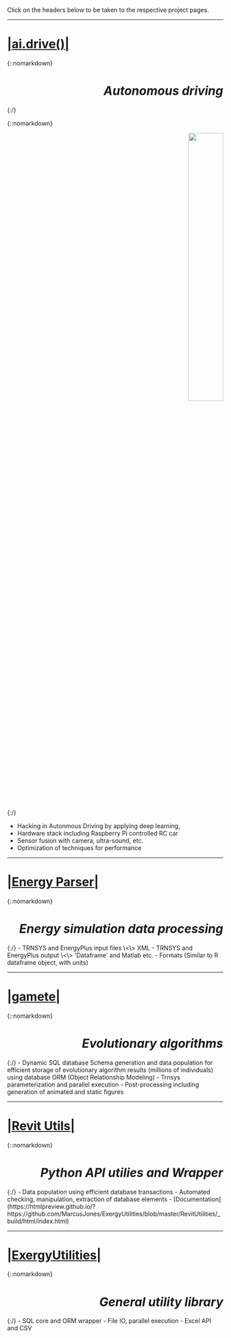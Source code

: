 Click on the headers below to be taken to the respective project pages.

___

# [|ai.drive()|](https://marcusjones.github.io/ai_drive/)

{::nomarkdown}
    <h1 style="text-align: right;"> <em>Autonomous driving</em> </h1>
{:/}

{::nomarkdown}
    <p style="text-align: right;">
        <img src="https://marcusjones.github.io/images/BuiltUpChassis_SMALL.jpg" width = 40%>
    </p>
{:/}


-   Hacking in Autonmous Driving by applying deep learning, 
-   Hardware stack including Raspberry Pi controlled RC car
-   Sensor fusion with camera, ultra-sound, etc. 
-   Optimization of techniques for performance

___

# [|Energy Parser|](https://github.com/MarcusJones/EnergyParser) 
{::nomarkdown}
<h1 style="text-align: right;"> <em>Energy simulation data processing</em> </h1>
{:/}
-   TRNSYS and EnergyPlus input files \<\> XML
-   TRNSYS and EnergyPlus output \<\> 'Dataframe' and Matlab etc.
-   Formats (Similar to R dataframe object, with units)

___

# [|gamete|](https://github.com/MarcusJones/gamete)
{::nomarkdown}
<h1 style="text-align: right;"> <em>Evolutionary algorithms</em> </h1>
{:/}
-   Dynamic SQL database Schema generation and data population for efficient storage of evolutionary algorithm results (millions of individuals) using database ORM (Object Relationship Modeling)
-   Trnsys parameterization and parallel execution
-   Post-processing including generation of animated and static figures

___

# [|Revit Utils|](https://github.com/MarcusJones/RevitAPI) 
{::nomarkdown}
<h1 style="text-align: right;"> <em>Python API utilies and Wrapper</em> </h1>
{:/}
-   Data population using efficient database transactions
-   Automated checking, manipulation, extraction of database elements
-   [Documentation](https://htmlpreview.github.io/?https://github.com/MarcusJones/ExergyUtilities/blob/master/RevitUtilities/_build/html/index.html)

___

# [|ExergyUtilities|](https://github.com/MarcusJones/ExergyUtilities) 
{::nomarkdown}
<h1 style="text-align: right;"> <em>General utility library</em> </h1>
{:/}
-   SQL core and ORM wrapper
-   File IO, parallel execution
-   Excel API and CSV
